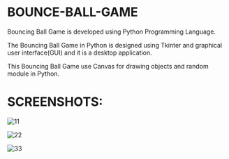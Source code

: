 # BOUNCE-BALL-GAME

Bouncing Ball Game is developed using Python Programming Language.


The Bouncing Ball Game in Python is designed using Tkinter and graphical user interface(GUI) and it is a desktop application.


This Bouncing Ball Game use Canvas for drawing objects and random module in Python.

# SCREENSHOTS:

![11](https://user-images.githubusercontent.com/93034609/152574127-8a37262d-dd44-4aac-b3d0-9ebc23da8707.png)


![22](https://user-images.githubusercontent.com/93034609/152574132-f6c808fd-3bdc-4b86-861e-89a54435f7cb.png)


![33](https://user-images.githubusercontent.com/93034609/152574133-da6f9c11-16ec-4312-99af-28f4dccb7617.png)


